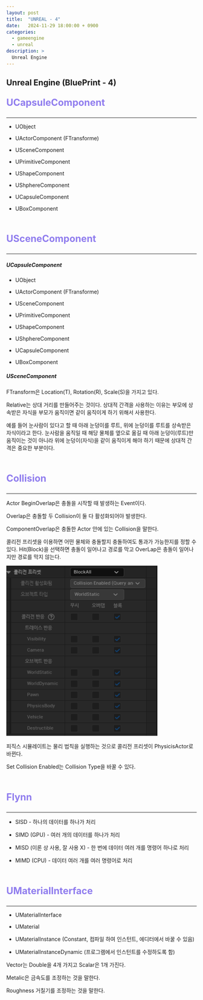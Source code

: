 ```yaml
---
layout: post
title:  "UNREAL - 4"
date:   2024-11-29 18:00:00 + 0900
categories:
  - gameengine
  - unreal
description: >
  Unreal Engine
---
```

## Unreal Engine (BluePrint - 4)

<p style = "color:#8f7cee; font-size:25px; font-weight:bold">
UCapsuleComponent
</p>

---

- UObject

- UActorComponent (FTransforme)

- USceneComponent

- UPrimitiveComponent

- UShapeComponent

- UShphereComponent

- UCapsuleComponent

- UBoxComponent

<br/>

<p style = "color:#8f7cee; font-size:25px; font-weight:bold">
USceneComponent
</p>

---
##### UCapsuleComponent

- UObject

- UActorComponent (FTransforme)

- USceneComponent

- UPrimitiveComponent

- UShapeComponent

- UShphereComponent

- UCapsuleComponent

- UBoxComponent

##### USceneComponent

FTransform은 Location(T), Rotation(R), Scale(S)을 가지고 있다.

Relative는 상대 거리를 만들어주는 것이다. 상대적 간격을 사용하는 이유는 부모에 상속받은 자식을 부모가 움직이면 같이 움직이게 하기 위해서 사용한다.

예를 들어 눈사람이 있다고 할 때 아래 눈덩이를 루트, 위에 눈덩이를 루트를 상속받은 자식이라고 한다. 눈사람을 움직일 때 해당 물체를 옆으로 옮길 때 아래 눈덩이(루트)만 움직이는 것이 아니라 위에 눈덩이(자식)을 같이 움직이게 해야 하기 때문에 상대적 간격은 중요한 부분이다.

<br/>

<p style = "color:#8f7cee; font-size:25px; font-weight:bold">
Collision
</p>

---

Actor BeginOverlap은 충돌을 시작할 때 발생하는 Event이다.

Overlap은 충돌할 두 Collision이 둘 다 활성화되어야 발생한다.

ComponentOverlap은 충돌한 Actor 안에 있는 Collision을 말한다.

콜리전 프리셋을 이용하면 어떤 물체와 충돌할지 충돌하여도 통과가 가능한지를 정할 수 있다. Hit(Block)을 선택하면 충돌이 일어나고 경로를 막고 OverLap은 충돌이 일어나지만 경로를 막지 않는다.

<img src = "../../../assets/img/gameengine/unreal/IMG_u35.png" width = "400" height = "450"> 

피직스 시뮬레이트는 물리 법칙을 실행하는 것으로 콜리전 프리셋이 PhysicisActor로 바뀐다.

Set Collision Enabled는 Collision Type을 바꿀 수 있다.

<br/>

<p style = "color:#8f7cee; font-size:25px; font-weight:bold">
Flynn
</p>

---

- SISD - 하나의 데이터를 하나가 처리

- SIMD (GPU) - 여러 개의 데이터를 하나가 처리

- MISD (이론 상 사용, 잘 사용 X) - 한 번에 데이터 여러 개를 명령어 하나로 처리

- MIMD (CPU) - 데이터 여러 개를 여러 명령어로 처리

<br/>

<p style = "color:#8f7cee; font-size:25px; font-weight:bold">
UMaterialInterface
</p>

---

- UMaterialInterface

- UMaterial

- UMaterialInstance (Constant, 컴파일 하여 인스턴트, 에디터에서 바꿀 수 있음)

-  UMaterialInstanceDynamic (프로그램에서 인스턴트를 수정하도록 함)

Vector는 Double을 4개 가지고 Scalar은 1개 가진다.

Metalic은 금속도를 조정하는 것을 말한다.

Roughness 거칠기를 조정하는 것을 말한다.

<br/>
